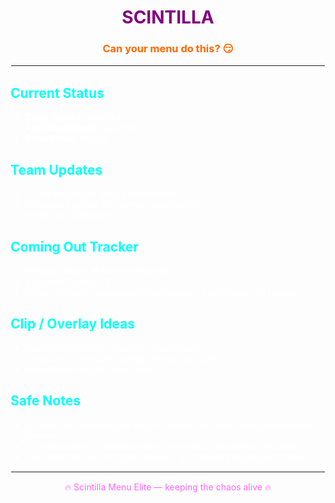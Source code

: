 <h1 style="color:#800080; text-align:center;">SCINTILLA</h1>
<h3 style="color:#ff6600; text-align:center;">Can your menu do this? 😏</h3>

<hr style="border:1px solid #ffffff;">

<h2 style="color:#00ffff;">Current Status</h2>
<ul style="color:white;">
  <li><strong>Delay Ban All:</strong> patched</li>
  <li><strong>Anti-Ban (Quest):</strong> patched</li>
  <li><strong>Retro Mode:</strong> broken</li>
</ul>

<h2 style="color:#00ffff;">Team Updates</h2>
<ul style="color:white;">
  <li>l_0 created the original Scintilla Menu</li>
  <li>Colossus inspired the current development</li>
  <li>Head Dev: @Newwer</li>
</ul>

<h2 style="color:#00ffff;">Coming Out Tracker</h2>
<ul style="color:white;">
  <li>Release Status: ❌ Not yet released</li>
  <li>Expected Rollout: TBD</li>
  <li>Notes: Currently testing patched features; Retro Mode still broken</li>
</ul>

<h2 style="color:#00ffff;">Clip / Overlay Ideas</h2>
<ul style="color:white;">
  <li>Muffled verses with dramatic countdowns</li>
  <li>Temp action console overlays (theatrical, safe)</li>
  <li>Retro Mode visuals (once fixed)</li>
</ul>

<h2 style="color:#00ffff;">Safe Notes</h2>
<ul style="color:white;">
  <li>All features described are either cosmetic or server-side in owned/test servers</li>
  <li>No instructions for breaking client systems or moderation included</li>
  <li>This repo is a hub for hype, updates, and tracking the project status</li>
</ul>

<hr style="border:1px solid #ffffff;">

<p style="color:#ff66ff; text-align:center;">
🔥 Scintilla Menu Elite — keeping the chaos alive 🔥
</p>

